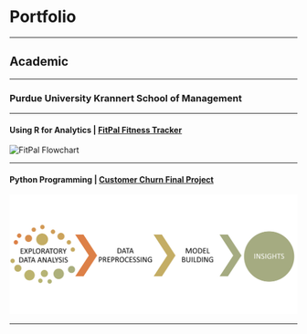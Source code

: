 # Portfolio

---

## Academic

---

### Purdue University Krannert School of Management

---

#### Using R for Analytics | <a href="https://github.com/ajbrillembourg/fitpal-fitness-tracker" target="_blank"><b>FitPal Fitness Tracker</b></a>

![FitPal Flowchart](https://github.com/ajbrillembourg/fitpal-fitness-tracker/raw/main/FitPal-Logo_MedGreenBackground.png)

---
#### Python Programming | [Customer Churn Final Project](https://github.com/ajbrillembourg/customer_churn)
![Project Flowchart](https://github.com/ajbrillembourg/customer_churn/raw/main/Images/Project_flowchart.png)

---
